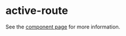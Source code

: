 active-route
================

See the [component page](http://addyosmani.github.io/active-route) for more information.
